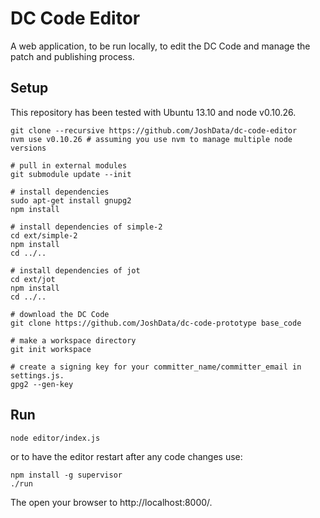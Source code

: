 DC Code Editor
==============

A web application, to be run locally, to edit the DC Code and manage the
patch and publishing process.

Setup
-----

This repository has been tested with Ubuntu 13.10 and node v0.10.26.

	git clone --recursive https://github.com/JoshData/dc-code-editor
	nvm use v0.10.26 # assuming you use nvm to manage multiple node versions

	# pull in external modules
	git submodule update --init

	# install dependencies
	sudo apt-get install gnupg2
	npm install

	# install dependencies of simple-2
	cd ext/simple-2
	npm install
	cd ../..

	# install dependencies of jot
	cd ext/jot
	npm install
	cd ../..

	# download the DC Code
	git clone https://github.com/JoshData/dc-code-prototype base_code

	# make a workspace directory
	git init workspace

	# create a signing key for your committer_name/committer_email in settings.js.
	gpg2 --gen-key

Run
---

	node editor/index.js

or to have the editor restart after any code changes use:

	npm install -g supervisor
	./run

The open your browser to http://localhost:8000/.


